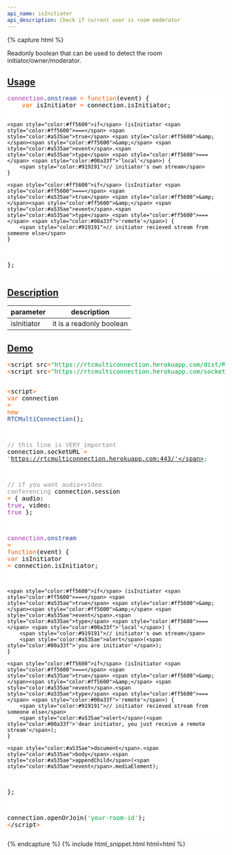 ```yaml
---
api_name: isInitiator
api_description: Check if current user is room moderator
---
```


{% capture html %}

  <section>
    <p>Readonly boolean that can be used to detect the room initiator/owner/moderator.</p>
  </section>

  <section id="usage">
    <h2><a href="#usage">Usage</a></h2>
    <pre style="background:#fff;color:#000"><span style="color:#a535ae">connection</span>.<span style="color:#21439c">onstream</span> <span style="color:#ff5600">=</span> <span style="color:#ff5600">function</span>(event) {
    <span style="color:#ff5600">var</span> isInitiator <span style="color:#ff5600">=</span> connection.isInitiator;

    <span style="color:#ff5600">if</span> (isInitiator <span style="color:#ff5600">===</span> <span style="color:#a535ae">true</span> <span style="color:#ff5600">&amp;</span><span style="color:#ff5600">&amp;</span> <span style="color:#a535ae">event</span>.<span style="color:#a535ae">type</span> <span style="color:#ff5600">===</span> <span style="color:#00a33f">'local'</span>) {
        <span style="color:#919191">// initiator's own stream</span>
    }

    <span style="color:#ff5600">if</span> (isInitiator <span style="color:#ff5600">===</span> <span style="color:#a535ae">true</span> <span style="color:#ff5600">&amp;</span><span style="color:#ff5600">&amp;</span> <span style="color:#a535ae">event</span>.<span style="color:#a535ae">type</span> <span style="color:#ff5600">===</span> <span style="color:#00a33f">'remote'</span>) {
        <span style="color:#919191">// initiator recieved stream from someone else</span>
    }
};
</pre>
  </section>

  <section id="description">
    <h2><a href="#description">Description</a></h2>
    <div class="datagrid">
    <table>
    <thead><tr><th>parameter</th><th>description</th></tr></thead>
    <tbody>
      <tr>
        <td>isInitiator</td>
        <td>
            it is a readonly boolean
        </td>
      </tr>
    </tbody>
    </table>
    </div>
  </section>
  
  <section id="demo">
    <h2><a href="#demo">Demo</a></h2>
    <pre style="background:#fff;color:#000"><span style="color:#ff5600">&lt;</span>script src<span style="color:#ff5600">=</span><span style="color:#00a33f">"https://rtcmulticonnection.herokuapp.com/dist/RTCMultiConnection.min.js"</span><span style="color:#ff5600">></span><span style="color:#ff5600">&lt;</span>/script<span style="color:#ff5600">></span>
<span style="color:#ff5600">&lt;</span>script src<span style="color:#ff5600">=</span><span style="color:#00a33f">"https://rtcmulticonnection.herokuapp.com/socket.io/socket.io.js"</span><span style="color:#ff5600">></span><span style="color:#ff5600">&lt;</span>/script<span style="color:#ff5600">></span>

<span style="color:#ff5600">&lt;</span>script<span style="color:#ff5600">></span>
<span style="color:#ff5600">var</span> connection <span style="color:#ff5600">=</span> <span style="color:#ff5600">new</span> <span style="color:#21439c">RTCMultiConnection</span>();

<span style="color:#919191">// this line is VERY_important</span>
connection.socketURL <span style="color:#ff5600">=</span> <span style="color:#00a33f">'https://rtcmulticonnection.herokuapp.com:443/'</span>;

<span style="color:#919191">// if you want audio+video conferencing</span>
connection.session <span style="color:#ff5600">=</span> {
    audio: <span style="color:#a535ae">true</span>,
    video: <span style="color:#a535ae">true</span>
};

<span style="color:#a535ae">connection</span>.<span style="color:#21439c">onstream</span> <span style="color:#ff5600">=</span> <span style="color:#ff5600">function</span>(event) {
    <span style="color:#ff5600">var</span> isInitiator <span style="color:#ff5600">=</span> connection.isInitiator;

    <span style="color:#ff5600">if</span> (isInitiator <span style="color:#ff5600">===</span> <span style="color:#a535ae">true</span> <span style="color:#ff5600">&amp;</span><span style="color:#ff5600">&amp;</span> <span style="color:#a535ae">event</span>.<span style="color:#a535ae">type</span> <span style="color:#ff5600">===</span> <span style="color:#00a33f">'local'</span>) {
        <span style="color:#919191">// initiator's own stream</span>
        <span style="color:#a535ae">alert</span>(<span style="color:#00a33f">'you are initiator'</span>);
    }

    <span style="color:#ff5600">if</span> (isInitiator <span style="color:#ff5600">===</span> <span style="color:#a535ae">true</span> <span style="color:#ff5600">&amp;</span><span style="color:#ff5600">&amp;</span> <span style="color:#a535ae">event</span>.<span style="color:#a535ae">type</span> <span style="color:#ff5600">===</span> <span style="color:#00a33f">'remote'</span>) {
        <span style="color:#919191">// initiator recieved stream from someone else</span>
        <span style="color:#a535ae">alert</span>(<span style="color:#00a33f">'dear initiator, you just receive a remote stream'</span>);
    }

    <span style="color:#a535ae">document</span>.<span style="color:#a535ae">body</span>.<span style="color:#a535ae">appendChild</span>(<span style="color:#a535ae">event</span>.mediaElement);
};

connection.openOrJoin(<span style="color:#00a33f">'your-room-id'</span>);
<span style="color:#ff5600">&lt;</span>/script<span style="color:#ff5600">></span>
</pre>
  </section>

{% endcapture %}
{% include html_snippet.html html=html %}
